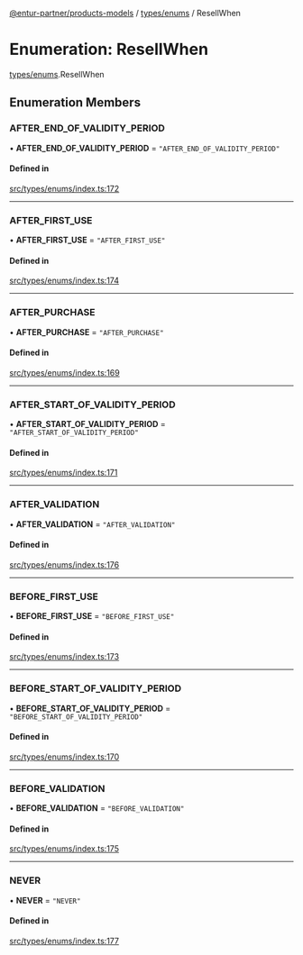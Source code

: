 [@entur-partner/products-models](../README.md) / [types/enums](../modules/types_enums.md) / ResellWhen

# Enumeration: ResellWhen

[types/enums](../modules/types_enums.md).ResellWhen

## Enumeration Members

### AFTER\_END\_OF\_VALIDITY\_PERIOD

• **AFTER\_END\_OF\_VALIDITY\_PERIOD** = ``"AFTER_END_OF_VALIDITY_PERIOD"``

#### Defined in

[src/types/enums/index.ts:172](https://github.com/entur/products-models/blob/main/src/types/enums/index.ts#L172)

___

### AFTER\_FIRST\_USE

• **AFTER\_FIRST\_USE** = ``"AFTER_FIRST_USE"``

#### Defined in

[src/types/enums/index.ts:174](https://github.com/entur/products-models/blob/main/src/types/enums/index.ts#L174)

___

### AFTER\_PURCHASE

• **AFTER\_PURCHASE** = ``"AFTER_PURCHASE"``

#### Defined in

[src/types/enums/index.ts:169](https://github.com/entur/products-models/blob/main/src/types/enums/index.ts#L169)

___

### AFTER\_START\_OF\_VALIDITY\_PERIOD

• **AFTER\_START\_OF\_VALIDITY\_PERIOD** = ``"AFTER_START_OF_VALIDITY_PERIOD"``

#### Defined in

[src/types/enums/index.ts:171](https://github.com/entur/products-models/blob/main/src/types/enums/index.ts#L171)

___

### AFTER\_VALIDATION

• **AFTER\_VALIDATION** = ``"AFTER_VALIDATION"``

#### Defined in

[src/types/enums/index.ts:176](https://github.com/entur/products-models/blob/main/src/types/enums/index.ts#L176)

___

### BEFORE\_FIRST\_USE

• **BEFORE\_FIRST\_USE** = ``"BEFORE_FIRST_USE"``

#### Defined in

[src/types/enums/index.ts:173](https://github.com/entur/products-models/blob/main/src/types/enums/index.ts#L173)

___

### BEFORE\_START\_OF\_VALIDITY\_PERIOD

• **BEFORE\_START\_OF\_VALIDITY\_PERIOD** = ``"BEFORE_START_OF_VALIDITY_PERIOD"``

#### Defined in

[src/types/enums/index.ts:170](https://github.com/entur/products-models/blob/main/src/types/enums/index.ts#L170)

___

### BEFORE\_VALIDATION

• **BEFORE\_VALIDATION** = ``"BEFORE_VALIDATION"``

#### Defined in

[src/types/enums/index.ts:175](https://github.com/entur/products-models/blob/main/src/types/enums/index.ts#L175)

___

### NEVER

• **NEVER** = ``"NEVER"``

#### Defined in

[src/types/enums/index.ts:177](https://github.com/entur/products-models/blob/main/src/types/enums/index.ts#L177)
